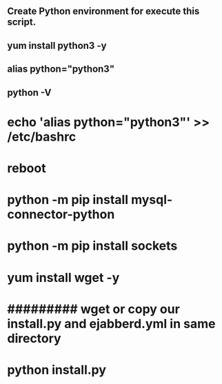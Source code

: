 ## Create Python environment for execute this script.

## yum install python3 -y
## alias python="python3"
## python -V
# echo 'alias python="python3"' >> /etc/bashrc
# reboot
# python -m pip install mysql-connector-python
# python -m pip install sockets
# yum install wget -y
# ######### wget or copy our install.py and ejabberd.yml in same directory ########
# python install.py
